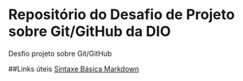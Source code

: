# Repositório do Desafio de Projeto sobre Git/GitHub da DIO
Desfio projeto sobre Git/GitHub

##Links úteis
[Sintaxe Básica Markdown](https://www.markdownguide.org/basic-syntax/)
